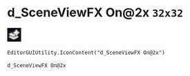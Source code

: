 # d_SceneViewFX On@2x `32x32`
<img src="/img/d_SceneViewFX%20On.png" width=32 height=32>

``` CSharp
EditorGUIUtility.IconContent("d_SceneViewFX On@2x")
```
```
d_SceneViewFX On@2x
```
